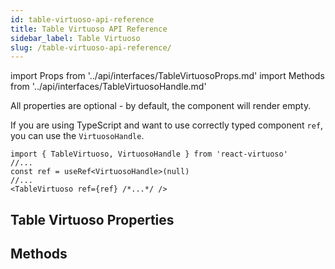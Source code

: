 ```yaml
---
id: table-virtuoso-api-reference
title: Table Virtuoso API Reference
sidebar_label: Table Virtuoso 
slug: /table-virtuoso-api-reference/
---
```


import Props from '../api/interfaces/TableVirtuosoProps.md'
import Methods from '../api/interfaces/TableVirtuosoHandle.md'

All properties are optional - by default, the component will render empty. 

If you are using TypeScript and want to use correctly typed component `ref`, you can use the `VirtuosoHandle`.

```tsx
import { TableVirtuoso, VirtuosoHandle } from 'react-virtuoso'
//...
const ref = useRef<VirtuosoHandle>(null)
//...
<TableVirtuoso ref={ref} /*...*/ />
```

## Table Virtuoso Properties

<div className="generated-api">
<Props />
</div>

## Methods

<div className="generated-api">
<Methods />
</div>
